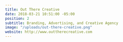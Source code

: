 ```yaml
---
title: Out There Creative
date: 2018-03-21 10:51:00 -05:00
position: 2
subtitle: Branding, Advertising, and Creative Agency
image: "/uploads/out-there-creative.png"
website: http://www.outtherecreative.com
---
```


